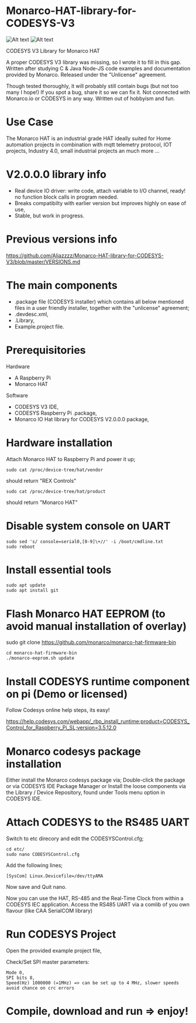 # Monarco-HAT-library-for-CODESYS-V3
![Alt text](https://tienda.opiron.com/107-home_default/curso-de-codesys.jpg "CODESYS")
![Alt text](http://linuxgizmos.com/files/rex_monarcohat1.jpg "Monarco HAT")


CODESYS V3 Library for Monarco HAT

A proper CODESYS V3 library was missing, so I wrote it to fill in this gap.
Written after studying C & Java Node-JS code examples and documentation provided by Monarco.
Released under the "Unlicense" agreement.

Though tested thoroughly, it will probably still contain bugs (but not too many I hope!) 
If you spot a bug, share it so we can fix it.
Not connected with Monarco.io or CODESYS in any way. Written out of hobbyism and fun.

# Use Case
The Monarco HAT is an industrial grade HAT ideally suited for Home automation projects in combination with mqtt telemetry protocol, IOT projects, Industry 4.0, small industrial projects an much more ...

# V2.0.0.0 library info
- Real device IO driver: write code, attach variable to I/O channel, ready! no function block calls in program needed.
- Breaks compatibilty with earlier version but improves highly on ease of use,
- Stable, but work in progress.

# Previous versions info
https://github.com/Aliazzzz/Monarco-HAT-library-for-CODESYS-V3/blob/master/VERSIONS.md

# The main components
- .package file (CODESYS installer) which contains all below mentioned files in a user friendly installer, together with the "unlicense" agreement;
- .devdesc.xml,
- .Library,
- Example.project file.

# Prerequisitories
Hardware
- A Raspberry Pi
- Monarco HAT

Software
- CODESYS V3 IDE,
- CODESYS Raspberry Pi .package,
- Monarco IO Hat library for CODESYS V2.0.0.0 package,

# Hardware installation
Attach Monarco HAT to Raspberry Pi and power it up; 

    sudo cat /proc/device-tree/hat/vendor
    
should return "REX Controls" 

    sudo cat /proc/device-tree/hat/product

should return "Monarco HAT"

# Disable system console on UART

    sudo sed 's/ console=serial0,[0-9]\+//' -i /boot/cmdline.txt
    sudo reboot

# Install essential tools
    
    sudo apt update
    sudo apt install git

# Flash Monarco HAT EEPROM (to avoid manual installation of overlay)
sudo git clone https://github.com/monarco/monarco-hat-firmware-bin

    cd monarco-hat-firmware-bin
    ./monarco-eeprom.sh update

# Install CODESYS runtime component on pi (Demo or licensed)
Follow Codesys online help steps, its easy!

https://help.codesys.com/webapp/_rbp_install_runtime;product=CODESYS_Control_for_Raspberry_Pi_SL;version=3.5.12.0


# Monarco codesys package installation
Either install the Monarco codesys package via;
    Double-click the package or 
    via CODESYS IDE Package Manager or
    Install the loose components via the Library / Device Repository, found under Tools menu option in CODESYS IDE.

# Attach CODESYS to the RS485 UART
Switch to etc direcory and edit the CODESYSControl.cfg;

    cd etc/
    sudo nano CODESYSControl.cfg

Add the following lines;
    
    [SysCom] Linux.Devicefile=/dev/ttyAMA

Now save and Quit nano. 

Now you can use the HAT, RS-485 and the Real-Time Clock from within a CODESYS IEC application. 
Access the RS485 UART via a comlib of you own flavour (like CAA SerialCOM library)

# Run CODESYS Project
Open the provided example project file,

Check/Set SPI master parameters:

    Mode 0,
    SPI bits 8,
    Speed(Hz) 1000000 (=1MHz) => can be set up to 4 MHz, slower speeds avoid chance on crc errors


# Compile, download and run => enjoy!
